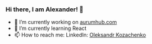 ### Hi there, I am Alexander! 👋

- 🔭 I’m currently working on <a href="https://www.aurumhub.com/">aurumhub.com</a>
- 🌱 I’m currently learning React
- 📫 How to reach me: LinkedIn: <a href="https://www.linkedin.com/in/psylocub/">Oleksandr Kozachenko</a>
